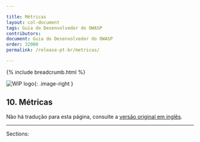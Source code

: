 ```yaml
---

title: Métricas
layout: col-document
tags: Guia do Desenvolvedor do OWASP
contributors:
document: Guia do Desenvolvedor do OWASP
order: 32000
permalink: /release-pt-br/metricas/

---
```


{% include breadcrumb.html %}

<style type="text/css">
.image-right {
  height: 180px;
  display: block;
  margin-left: auto;
  margin-right: auto;
  float: right;
}
</style>

![WIP logo](../../../assets/images/dg_wip.png "Trabalho em andamento"){: .image-right }

## 10. Métricas

Não há tradução para esta página, consulte a [versão original em inglês][release1200].

----

[release1200]: https://github.com/OWASP/www-project-developer-guide/blob/main/draft/12-metrics/toc.md

Sections:

